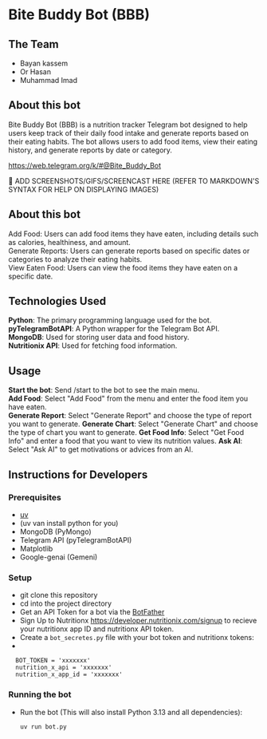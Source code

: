# Bite Buddy Bot (BBB)

## The Team
- Bayan kassem
- Or Hasan
- Muhammad Imad

## About this bot

Bite Buddy Bot (BBB) is a nutrition tracker Telegram bot designed to help users keep track of their daily food intake and generate reports based on their eating habits. The bot allows users to add food items, view their eating history, and generate reports by date or category.

https://web.telegram.org/k/#@Bite_Buddy_Bot

🚧 ADD SCREENSHOTS/GIFS/SCREENCAST HERE (REFER TO MARKDOWN'S SYNTAX FOR HELP ON DISPLAYING IMAGES)
 
## About this bot

Add Food: Users can add food items they have eaten, including details such as calories, healthiness, and amount.  
Generate Reports: Users can generate reports based on specific dates or categories to analyze their eating habits.  
View Eaten Food: Users can view the food items they have eaten on a specific date.  

## Technologies Used

**Python**: The primary programming language used for the bot.  
**pyTelegramBotAPI**: A Python wrapper for the Telegram Bot API.  
**MongoDB**: Used for storing user data and food history.  
**Nutritionix API**: Used for fetching food information.  

## Usage
**Start the bot**: Send /start to the bot to see the main menu.  
**Add Food**: Select "Add Food" from the menu and enter the food item you have eaten.  
**Generate Report**: Select "Generate Report" and choose the type of report you want to generate. 
**Generate Chart**: Select "Generate Chart" and choose the type of chart you want to generate. 
**Get Food Info**: Select "Get Food Info" and enter a food that you want to view its nutrition values.
**Ask AI**: Select "Ask AI" to get motivations or advices from an AI.


## Instructions for Developers 
### Prerequisites
- [uv](https://docs.astral.sh/uv/getting-started/installation/)
- (uv van install python for you)
- MongoDB (PyMongo)
- Telegram API (pyTelegramBotAPI)
- Matplotlib
- Google-genai (Gemeni)

### Setup
- git clone this repository 
- cd into the project directory
- Get an API Token for a bot via the [BotFather](https://telegram.me/BotFather)
- Sign Up to Nutritionx https://developer.nutritionix.com/signup to recieve your nutritionx app ID and nutritionx API token.
- Create a `bot_secretes.py` file with your bot token and nutritionx tokens:
- 

      BOT_TOKEN = 'xxxxxxx'
      nutrition_x_api = 'xxxxxxx'
      nutrition_x_app_id = 'xxxxxxx'
  
### Running the bot        
- Run the bot (This will also install Python 3.13 and all dependencies):

      uv run bot.py
